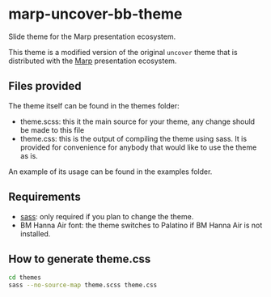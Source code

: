 # marp-uncover-bb-theme

Slide theme for the Marp presentation ecosystem.

This theme is a modified version of the original `uncover` theme that is distributed with the [Marp](https://marp.app/) presentation ecosystem.

## Files provided

The theme itself can be found in the themes folder:

- theme.scss: this it the main source for your theme, any change should be made to this file
- theme.css: this is the output of compiling the theme using sass. It is provided for convenience for anybody that would like to use the theme as is.

An example of its usage can be found in the examples folder.

## Requirements

- [sass](https://sass-lang.com/): only required if you plan to change the theme.
- BM Hanna Air font: the theme switches to Palatino if BM Hanna Air is not installed.

## How to generate theme.css


```bash
cd themes
sass --no-source-map theme.scss theme.css
```






